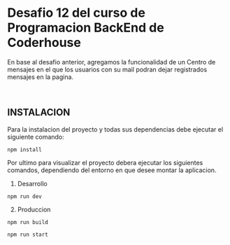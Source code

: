 # Desafio 12 del curso de Programacion BackEnd de Coderhouse

En base al desafio anterior, agregamos la funcionalidad de un Centro de mensajes
en el que los usuarios con su mail podran dejar registrados mensajes en la
pagina.

<br>

## INSTALACION

Para la instalacion del proyecto y todas sus dependencias debe ejecutar el
siguiente comando:

```
npm install
```

Por ultimo para visualizar el proyecto debera ejecutar los siguientes comandos,
dependiendo del entorno en que desee montar la aplicacion.

1. Desarrollo

```
npm run dev
```

2. Produccion

```
npm run build
```

```
npm run start
```
